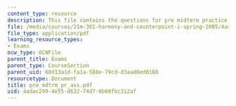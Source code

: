 ```yaml
---
content_type: resource
description: This file contains the questions for pre midterm practice.
file: /media/courses/21m-301-harmony-and-counterpoint-i-spring-2005/4adac2994e55d63274d70b60fbc312af_pre_mdtrm_pr_ass.pdf
file_type: application/pdf
learning_resource_types:
- Exams
ocw_type: OCWFile
parent_title: Exams
parent_type: CourseSection
parent_uid: 68d13a1d-fa1a-588e-79cd-d3aad0ed0188
resourcetype: Document
title: pre_mdtrm_pr_ass.pdf
uid: 4adac299-4e55-d632-74d7-0b60fbc312af
---
```

